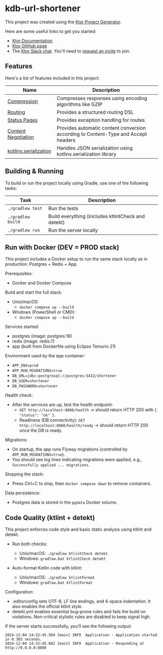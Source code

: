 # kdb-url-shortener

This project was created using the [Ktor Project Generator](https://start.ktor.io).

Here are some useful links to get you started:

- [Ktor Documentation](https://ktor.io/docs/home.html)
- [Ktor GitHub page](https://github.com/ktorio/ktor)
- The [Ktor Slack chat](https://app.slack.com/client/T09229ZC6/C0A974TJ9). You'll need
  to [request an invite](https://surveys.jetbrains.com/s3/kotlin-slack-sign-up) to join.

## Features

Here's a list of features included in this project:

| Name                                                                   | Description                                                                        |
|------------------------------------------------------------------------|------------------------------------------------------------------------------------|
| [Compression](https://start.ktor.io/p/compression)                     | Compresses responses using encoding algorithms like GZIP                           |
| [Routing](https://start.ktor.io/p/routing)                             | Provides a structured routing DSL                                                  |
| [Status Pages](https://start.ktor.io/p/status-pages)                   | Provides exception handling for routes                                             |
| [Content Negotiation](https://start.ktor.io/p/content-negotiation)     | Provides automatic content conversion according to Content-Type and Accept headers |
| [kotlinx.serialization](https://start.ktor.io/p/kotlinx-serialization) | Handles JSON serialization using kotlinx.serialization library                     |

## Building & Running

To build or run the project locally using Gradle, use one of the following tasks:

| Task                     | Description                                            |
|--------------------------|--------------------------------------------------------|
| `./gradlew test`         | Run the tests                                          |
| `./gradlew build`        | Build everything (includes ktlintCheck and detekt)     |
| `./gradlew run`          | Run the server locally                                 |

## Run with Docker (DEV = PROD stack)

This project includes a Docker setup to run the same stack locally as in production: Postgres + Redis + App.

Prerequisites:
- Docker and Docker Compose

Build and start the full stack:

- Unix/macOS:
  - `docker compose up --build`
- Windows (PowerShell or CMD):
  - `docker compose up --build`

Services started:
- postgres (image: postgres:16)
- redis (image: redis:7)
- app (built from Dockerfile using Eclipse Temurin 21)

Environment used by the app container:
- `APP_ENV=prod`
- `APP_RUN_MIGRATIONS=true`
- `DB_URL=jdbc:postgresql://postgres:5432/shortener`
- `DB_USER=shortener`
- `DB_PASSWORD=shortener`

Health check:
- After the services are up, test the health endpoint:
  - `GET http://localhost:8080/health` → should return HTTP 200 with `{ "status": "ok" }`.
  - Readiness (DB connectivity): `GET http://localhost:8080/health/ready` → should return HTTP 200 once the DB is ready.

Migrations:
- On startup, the app runs Flyway migrations (controlled by `APP_RUN_MIGRATIONS=true`).
- You should see log lines indicating migrations were applied, e.g., `Successfully applied ... migrations`.

Stopping the stack:
- Press Ctrl+C to stop, then `docker compose down` to remove containers.

Data persistence:
- Postgres data is stored in the `pgdata` Docker volume.

## Code Quality (ktlint + detekt)

This project enforces code style and basic static analysis using ktlint and detekt.

- Run both checks:
  - Unix/macOS: `./gradlew ktlintCheck detekt`
  - Windows: `gradlew.bat ktlintCheck detekt`

- Auto-format Kotlin code with ktlint:
  - Unix/macOS: `./gradlew ktlintFormat`
  - Windows: `gradlew.bat ktlintFormat`

Configuration:
- .editorconfig sets UTF-8, LF line endings, and 4-space indentation. It also enables the official ktlint style.
- detekt.yml enables essential bug-prone rules and fails the build on violations. Non-critical stylistic rules are disabled to keep signal high.

If the server starts successfully, you'll see the following output:

```
2024-12-04 14:32:45.584 [main] INFO  Application - Application started in 0.303 seconds.
2024-12-04 14:32:45.682 [main] INFO  Application - Responding at http://0.0.0.0:8080
```

